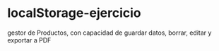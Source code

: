 # localStorage-ejercicio
gestor de Productos, con capacidad de guardar  datos, borrar, editar y exportar a PDF
